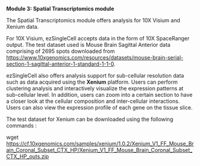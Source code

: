 **Module 3: Spatial Transcriptomics module**

The Spatial Transcriptomics module offers analysis for 10X Visium and Xenium data.

For 10X Visium, ezSingleCell accepts data in the form of 10X SpaceRanger output. The test dataset used is Mouse Brain Sagittal Anterior data comprising of 2695 spots downloaded from https://www.10xgenomics.com/resources/datasets/mouse-brain-serial-section-1-sagittal-anterior-1-standard-1-1-0. 

ezSingleCell also offers analysis support for sub-cellular resolution data such as data acquired using the **Xenium** platform. Users can perform clustering analysis and interactively visualize the expression patterns at sub-cellular level. In addition, users can zoom into a certain section to have a closer look at the cellular composition and inter-cellular interactions. Users can also view the expression profile of each gene on the tissue slice.

The test dataset for Xenium can be downloaded using the following commands :

wget https://cf.10xgenomics.com/samples/xenium/1.0.2/Xenium_V1_FF_Mouse_Brain_Coronal_Subset_CTX_HP/Xenium_V1_FF_Mouse_Brain_Coronal_Subset_CTX_HP_outs.zip
